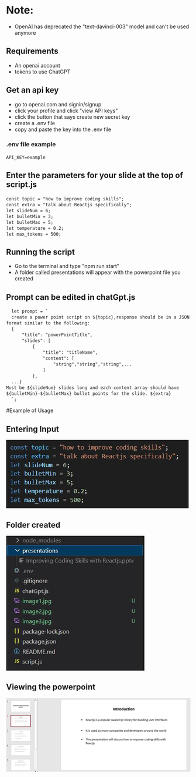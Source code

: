 # Note:
- OpenAI has deprecated the "text-davinci-003" model and can't be used anymore

## Requirements
- An openai account
- tokens to use ChatGPT

## Get an api key
- go to openai.com and signin/signup
- click your profile and click "view API keys"
- click the button that says create new secret key
- create a .env file
- copy and paste the key into the .env file

### .env file example
````
API_KEY=example
````

## Enter the parameters for your slide at the top of script.js
````
const topic = "how to improve coding skills";
const extra = "talk about Reactjs specifically";
let slideNum = 6;
let bulletMin = 3;
let bulletMax = 5;
let temperature = 0.2;
let max_tokens = 500;
````

## Running the script
- Go to the terminal and type "npm run start"
- A folder called presentations will appear with the powerpoint file you created

## Prompt can be edited in chatGpt.js
````
  let prompt = `
  create a power point script on ${topic},response should be in a JSON format similar to the following:
  {
      "title": "powerPointTitle",
      "slides": [
          {
              "title": "titleName",
              "content": [
                  "string","string","string",...
              ]
          },
  ...}
Must be ${slideNum} slides long and each content array should have ${bulletMin}-${bulletMax} bullet points for the slide. ${extra}
  `;
````

#Example of Usage

## Entering Input
![ScreenShot](/screenshots/image3.jpg)

## Folder created
![ScreenShot](/screenshots/image2.jpg)

## Viewing the powerpoint
![ScreenShot](/screenshots/image1.jpg)
